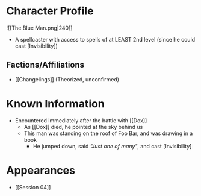 # Character Profile
![[The Blue Man.png|240]]
- A spellcaster with access to spells of at LEAST 2nd level (since he could cast [Invisibility])
## Factions/Affiliations
- [[Changelings]] (Theorized, unconfirmed)

# Known Information
- Encountered immediately after the battle with [[Dox]] 
	- As [[Dox]] died, he pointed at the sky behind us
	- This man was standing on the roof of Foo Bar, and was drawing in a book
		- He jumped down, said *"Just one of many"*, and cast [Invisibility]

# Appearances
- [[Session 04]]